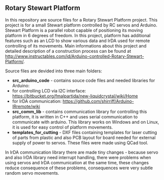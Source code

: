 Rotary Stewart Platform
-----------------------


In this repository are source files for a Rotary Stewart Platform project. This project is for a small Stewart platform controlled by RC servos and Arduino. Stewart Platform is a parallel robot capable of positioning its moving platform in 6 degrees of freedom. In this project, platform has additional features such as an LCD to show various data and IrDA used for remote controlling of its movements. Main informations about this project and detailed description of a construction process can be found at http://www.instructables.com/id/Arduino-controlled-Rotary-Stewart-Platform/.

Source files are devided into three main folders:

- **src_arduino_code** - contains souce code files and needed libraries for Arduino:
 - for controlling LCD via I2C interface: https://bitbucket.org/fmalpartida/new-liquidcrystal/wiki/Home
 -  for IrDA communication: https://github.com/shirriff/Arduino-IRremote/wiki
- **src_comm_lib** - contains communication library for controlling this platform, it is written in C++ and uses serial communication to communicate with arduino. This library works on Windows and on Linux, it is used for easy control of platform movements.
- **templates_for_cutting** - DXF files containing templates for laser cutting of parts from plastic and also PCB layout for board needed for external supply of power to servos. These files were made using QCad tool.

In IrDA communication library there are made tiny changes - because servo and also IrDA library need interrupt handling, there were problems when using servos and IrDA communication at the same time, these changes reduce consequence of these problems, consequences were very subtle random servo movements.
